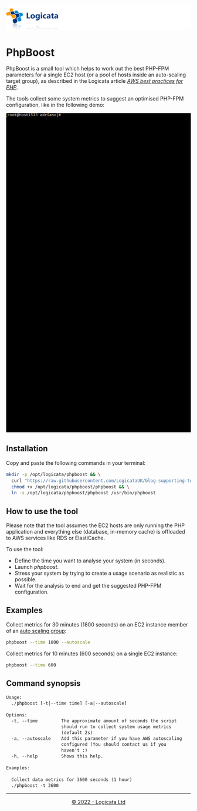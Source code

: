 [![Logicata](../../../doc/images/header.png)](https://www.logicata.com/)

# PhpBoost

PhpBoost is a small tool which helps to work out the best PHP-FPM parameters for a single EC2 host (or a pool of hosts inside an auto-scaling target group), as described in the Logicata article [*AWS best practices for PHP*](https://www.logicata.com/blog/aws-best-practices-for-php).

The tools collect some system metrics to suggest an optimised PHP-FPM configuration, like in the following demo:

![PhpBoost Demo](../../../doc/images/phpboost/phpboost-demo.gif)

## Installation

Copy and paste the following commands in your terminal:

```bash
mkdir -p /opt/logicata/phpboost && \
  curl "https://raw.githubusercontent.com/LogicataUK/blog-supporting-tools/master/src/2022/aws-best-practices-for-php/phpboost" -s -o /opt/logicata/phpboost/phpboost && \
  chmod +x /opt/logicata/phpboost/phpboost && \
  ln -s /opt/logicata/phpboost/phpboost /usr/bin/phpboost
```



## How to use the tool

Please note that the tool assumes the EC2 hosts are only running the PHP application and everything else (database, in-memory cache) is offloaded to AWS services like RDS or ElastiCache.

To use the tool:

- Define the time you want to analyse your system (in seconds).
- Launch *phpboost*.
- Stress your system by trying to create a usage scenario as realistic as possible.
- Wait for the analysis to end and get the suggested PHP-FPM configuration.



## Examples

Collect metrics for 30 minutes (1800 seconds) on an EC2 instance member of an [auto scaling group](https://docs.aws.amazon.com/autoscaling/ec2/userguide/auto-scaling-groups.html):

```bash
phpboost --time 1800 --autoscale
```

Collect metrics for 10 minutes (600 seconds) on a single EC2 instance:

```bash
phpboost --time 600
```



## Command synopsis

```
Usage:
  ./phpboost [-t|--time time] [-a|--autoscale]

Options:
  -t, --time         The approximate amount of seconds the script
                     should run to collect system usage metrics
                     (default 2s)
  -a, --autoscale    Add this parameter if you have AWS autoscaling
                     configured (You should contact us if you
                     haven't :)
  -h, --help         Shows this help.

Examples:

  Collect data metrics for 3600 seconds (1 hour)
  ./phpboost -t 3600                      
```

---

<!--suppress HtmlDeprecatedAttribute -->
<div align="center">
  <a href="https://www.logicata.com" target="_blank">© 2022 - Logicata Ltd</a>
</div>


